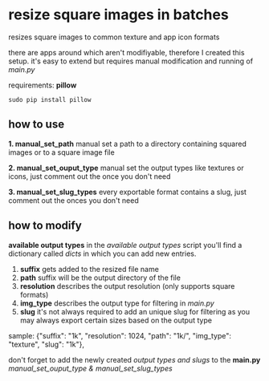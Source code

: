 # resize square images in batches

resizes square images to common texture and app icon formats

there are apps around which aren't modifiyable, therefore I created this setup.
it's easy to extend but requires manual modification and running of _main.py_

requirements:
**pillow**
```
sudo pip install pillow
```

## how to use
**1. manual_set_path**
manual set a path to a directory containing squared images or to a square image file

**2. manual_set_ouput_type**
manual set the output types like textures or icons, just comment out the once you don't need

**3. manual_set_slug_types**
every exportable format contains a slug, just comment out the onces you don't need


## how to modify
**available output types**
in the _available output types_ script you'll find a dictionary called _dicts_ in which you can add new entries.
1. **suffix** gets added to the resized file name
2. **path** suffix will be the output directory of the file
2. **resolution** describes the output resolution (only supports square formats)
3. **img_type** describes the output type for filtering in _main.py_
4. **slug** it's not always required to add an unique slug for filtering as you may always export certain sizes based on the output type

sample:
    {"suffix": "1k", "resolution": 1024, "path": "1k/", "img_type": "texture", "slug": "1k"},

don't forget to add the newly created _output types and slugs_ to the **main.py** _manual_set_ouput_type & manual_set_slug_types_
